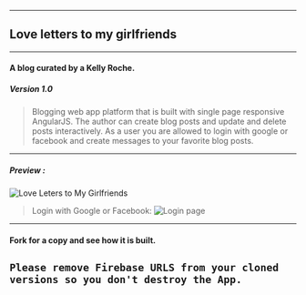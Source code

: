 --------------------------------------------
Love letters to my girlfriends
---
---
####  A blog curated by a Kelly Roche.

##### Version 1.0
> Blogging web app platform that is built with single page responsive AngularJS. The author can create blog posts and update and delete posts interactively. As a user you are allowed to login with google or facebook and create messages to your favorite blog posts.

___

##### Preview :
  ![Love Leters to My Girlfriends](https://farm2.staticflickr.com/1676/23950977001_e393683b54_b.jpg)

>Login with Google or Facebook:
![Login page](https://farm2.staticflickr.com/1510/23665830629_dabc781af9_o.png)

---
#### Fork for a copy and see how it is built.
```Please remove Firebase URLS from your cloned versions so you don't destroy the App. ```
---------------------------------------------
